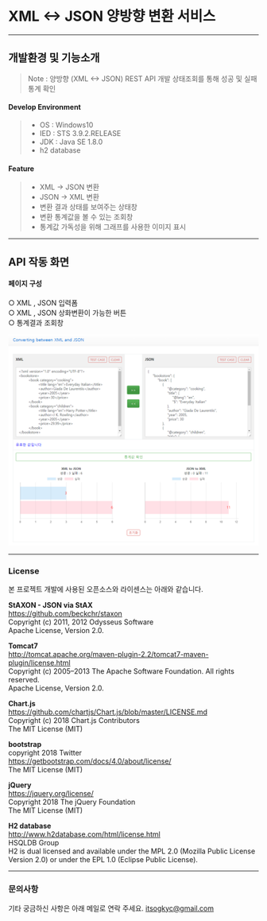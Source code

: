 XML <-> JSON 양방향 변환 서비스
===================

----------

개발환경 및 기능소개
-------------
>Note :
>양방향 (XML <-> JSON) REST API 개발
상태조회를 통해 성공 및 실패 통계 확인


#### Develop Environment

>- OS : Windows10
>- IED : STS 3.9.2.RELEASE
>- JDK : Java SE 1.8.0 
>- h2 database


#### Feature
>- XML -> JSON 변환
>- JSON -> XML 변환
>- 변환 결과 상태를 보여주는 상태창
>- 변환 통계값을 볼 수 있는 조회창
>- 통계값 가독성을 위해 그래프를 사용한 이미지 표시


------------

API 작동 화면
-------------

####  **페이지 구성**
○ XML , JSON 입력폼  
○ XML , JSON 상화변환이 가능한 버튼  
○ 통계결과 조회창  

![enter image description here](https://github.com/itsogkyc/XMLtoJSON/blob/master/img/%EC%9E%91%EB%8F%99%EC%9D%B4%EB%AF%B8%EC%A7%80.png?raw=true)


----------

### License  
본 프로젝트 개발에 사용된 오픈소스와 라이센스는 아래와 같습니다.

**StAXON - JSON via StAX**  
https://github.com/beckchr/staxon  
Copyright (c) 2011, 2012 Odysseus Software  
Apache License, Version 2.0.  

**Tomcat7**  
http://tomcat.apache.org/maven-plugin-2.2/tomcat7-maven-plugin/license.html  
Copyright (c)  2005–2013 The Apache Software Foundation. All rights reserved.  
Apache License, Version 2.0.  

**Chart.js**  
https://github.com/chartjs/Chart.js/blob/master/LICENSE.md  
Copyright (c) 2018 Chart.js Contributors  
The MIT License (MIT)  

**bootstrap**  
copyright 2018 Twitter  
https://getbootstrap.com/docs/4.0/about/license/  
The MIT License (MIT)  

**jQuery**  
https://jquery.org/license/  
Copyright 2018 The jQuery Foundation  
The MIT License (MIT)  

**H2 database**  
http://www.h2database.com/html/license.html  
HSQLDB Group  
H2 is dual licensed and available under the MPL 2.0 (Mozilla Public License Version 2.0) or under the EPL 1.0 (Eclipse Public License).  


----------


### 문의사항
기타 궁금하신 사항은 아래 메일로 연락 주세요.
itsogkyc@gmail.com

